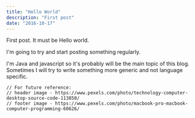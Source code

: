 ```yaml
---
title: "Hello World"
description: "First post"
date: "2016-10-17"
---
```


First post. It must be Hello world.

I'm going to try and start posting something regularly.

I'm Java and javascript so it's probably will be the main topic of this blog. Sometimes I will try
to write something more generic and not language specific.

<!--more-->

```
// For future reference:
// header image - https://www.pexels.com/photo/technology-computer-desktop-source-code-113850/
// footer image - https://www.pexels.com/photo/macbook-pro-macbook-computer-programming-60626/
```
